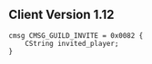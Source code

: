 ## Client Version 1.12

```rust,ignore
cmsg CMSG_GUILD_INVITE = 0x0082 {
    CString invited_player;    
}

```
